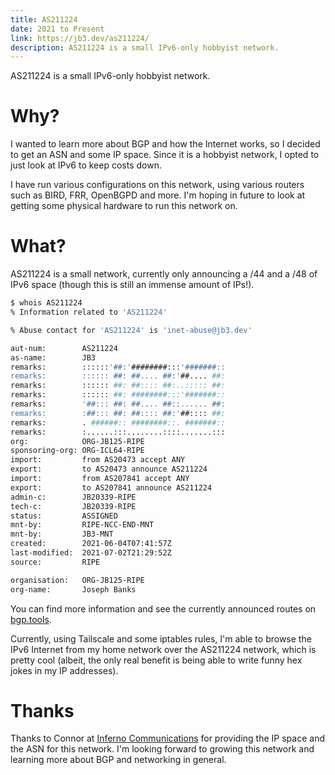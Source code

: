 ```yaml
---
title: AS211224
date: 2021 to Present
link: https://jb3.dev/as211224/
description: AS211224 is a small IPv6-only hobbyist network.
---
```

AS211224 is a small IPv6-only hobbyist network.

# Why?

I wanted to learn more about BGP and how the Internet works, so I decided to get an ASN and some IP space. Since it is a hobbyist network, I opted to just look at IPv6 to keep costs down.

I have run various configurations on this network, using various routers such as BIRD, FRR, OpenBGPD and more. I'm hoping in future to look at getting some physical hardware to run this network on.

# What?

AS211224 is a small network, currently only announcing a /44 and a /48 of IPv6 space (though this is still an immense amount of IPs!).

```sh
$ whois AS211224
% Information related to 'AS211224'

% Abuse contact for 'AS211224' is 'inet-abuse@jb3.dev'

aut-num:        AS211224
as-name:        JB3
remarks:        ::::::'##:'########:::'#######::
remarks:        :::::: ##: ##.... ##:'##.... ##:
remarks:        :::::: ##: ##:::: ##:..::::: ##:
remarks:        :::::: ##: ########:::'#######::
remarks:        '##::: ##: ##.... ##::...... ##:
remarks:        :##::: ##: ##:::: ##:'##:::: ##:
remarks:        . ######:: ########::. #######::
remarks:        :......:::........::::.......:::
org:            ORG-JB125-RIPE
sponsoring-org: ORG-ICL64-RIPE
import:         from AS20473 accept ANY
export:         to AS20473 announce AS211224
import:         from AS207841 accept ANY
export:         to AS207841 announce AS211224
admin-c:        JB20339-RIPE
tech-c:         JB20339-RIPE
status:         ASSIGNED
mnt-by:         RIPE-NCC-END-MNT
mnt-by:         JB3-MNT
created:        2021-06-04T07:41:57Z
last-modified:  2021-07-02T21:29:52Z
source:         RIPE

organisation:   ORG-JB125-RIPE
org-name:       Joseph Banks
```

You can find more information and see the currently announced routes on [bgp.tools](https://bgp.tools/AS211224).

Currently, using Tailscale and some iptables rules, I'm able to browse the IPv6 Internet from my home network over the AS211224 network, which is pretty cool (albeit, the only real benefit is being able to write funny hex jokes in my IP addresses).

# Thanks

Thanks to Connor at [Inferno Communications](https://infernocomms.com/) for providing the IP space and the ASN for this network. I'm looking forward to growing this network and learning more about BGP and networking in general.
